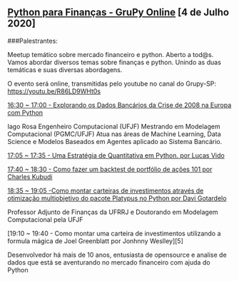 ## [Python para Finanças - GruPy Online][0] [4 de Julho 2020]

###Palestrantes:

Meetup temático sobre mercado financeiro e python. Aberto a tod@s.
Vamos abordar diversos temas sobre finanças e python. Unindo as duas temáticas e suas diversas abordagens.

O evento será online, transmitidas pelo youtube no canal do Grupy-SP:
https://youtu.be/R86LD9WHt0s

[16:30 ~ 17:00 - Explorando os Dados Bancários da Crise de 2008 na Europa com Python][1]

Iago Rosa
Engenheiro Computacional (UFJF)
Mestrando em Modelagem Computacional (PGMC/UFJF)
Atua nas áreas de Machine Learning, Data Science e Modelos Baseados em Agentes aplicado ao Sistema Bancário.

[17:05 ~ 17:35 - Uma Estratégia de Quantitativa em Python. por Lucas Vido][2]

[17:40 ~ 18:30 - Como fazer um backtest de portfólio de ações 101 por Charles Kubudi][3]

[18:35 ~ 19:05 -Como montar carteiras de investimentos através de otimização multiobjetivo do pacote Platypus no Python por Davi Gotardelo][4]

Professor Adjunto de Finanças da UFRRJ e Doutorando em Modelagem Computacional pela UFJF

[19:10 ~ 19:40 - Como montar uma carteira de investimentos utilizando a formula mágica de Joel Greenblatt por Jonhnny Weslley][5]

Desenvolvedor há mais de 10 anos, entusiasta de opensource e analise de dados que está se aventurando no mercado financeiro com ajuda do Python


[0]: https://www.meetup.com/pt-BR/Grupy-SP/events/271239196/
[1]: https://www.meetup.com/pt-BR/Grupy-SP/events/271239196/
[2]: https://www.meetup.com/pt-BR/Grupy-SP/events/271239196/
[3]: https://www.meetup.com/pt-BR/Grupy-SP/events/271239196/
[4]: https://www.meetup.com/pt-BR/Grupy-SP/events/271239196/
